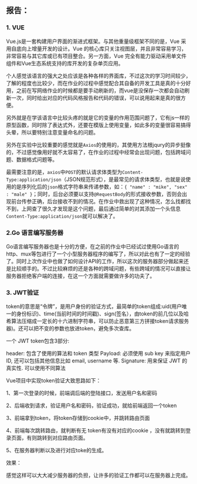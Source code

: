 ## 报告：

### 1. VUE

Vue.js是一套构建用户界面的渐进式框架。与其他重量级框架不同的是，Vue 采用自底向上增量开发的设计。Vue 的核心库只关注视图层，并且非常容易学习，非常容易与其它库或已有项目整合。另一方面，Vue 完全有能力驱动采用单文件组件和Vue生态系统支持的库开发的复杂单页应用。

个人感觉该语言的强大之处应该是各种各样的界面库，不过这次的学习时间较少，了解的程度也比较少，而在作业的过程中感觉配合其自备的开发工具是真的十分好用，之前在写网络作业的时候都是要手动刷新的，而vue是没保存一次都会自动刷新一次，同时给出对应的代码风格报告和代码的错误，可以说用起来是真的很方便。

另外就是在学该语言中比较头疼的就是它的变量的作用范围问题了，它有js一样的原型函数，同时除了表达式外，还要在模版上使用变量，如此多的变量很容易搞得头晕，所以要特别注意变量命名的问题。

另外在实验中比较重要的感觉就是`Axios`的使用的，其使用方法根jqury的异步挺像的，不过感觉像用好就不太容易了，在作业的过程中经常会出现问题，包括跨域问题、数据格式问题等。

最需要注意的是，`axios`中`POST`的默认请求体类型为`Content-Type:application/json`（JSON规范形式），是最常见的请求体类型，也就是说使用的是序列化后的`json`格式字符串来传递参数，如：`{ "name" : "mike", "sex" : "male" }`；同时，后台必须要以支持`@RequestBody`的形式接收参数，否则会出现前台传参正确，后台接收不到的情况。在作业中救出现了这种情况，怎么找都找不到，上网查了很久才发现是这个问题，最后通过简单的对其添加一个头信息`Content-Type:application/json`就可以解决了。 



### 2.Go 语言编写服务器

Go语言编写服务器也是十分的方便，在之前的作业中已经试过使用Go语言的http、mux等包进行了一个小型服务器程序的编写了，所以对此也有了一定的经验了。同时上次作业中也做了如何设计API的工作，所以这次的服务器部分做起来还是比较顺手的。不过比较麻烦的还是各种的跨域问题，有些跨域的情况可以直接让服务器拒绝客户端的连接，在这一个方面就需要做许多的功夫了。



### 3. JWT验证

token的意思是“令牌”，是用户身份的验证方式，最简单的token组成:uid(用户唯一的身份标识)、time(当前时间的时间戳)、sign(签名），由token的前几位以及哈希算法压缩成一定长的十六进制字符串，可以防止恶意第三方拼接token请求服务器)。还可以把不变的参数也放进token，避免多次查库。

一个 JWT token包含3部分:

header:   包含了使用的算法和 token 类型
Payload:    必须使用 sub key 来指定用户 ID, 还可以包括其他信息比如 email, username 等.
Signature:  用来保证 JWT 的真实性. 可以使用不同算法

Vue项目中实现token验证大致思路如下：

1、第一次登录的时候，前端调后端的登陆接口，发送用户名和密码

2、后端收到请求，验证用户名和密码，验证成功，就给前端返回一个token

3、前端拿到token，将token存储到cookie中，并跳转路由页面

4、前端每次跳转路由，就判断有无 token有没有对应的cookie ，没有就跳转到登录页面，有则跳转到对应路由页面。

5、在服务器判断以及进行对应toke的生成。

效果：

感觉这样可以大大减少服务器的负担，让许多的验证工作都可以在服务器上完成。
